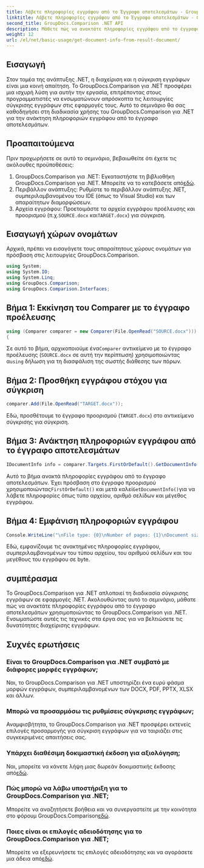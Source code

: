 ```yaml
---
title: Λάβετε πληροφορίες εγγράφου από το Έγγραφο αποτελεσμάτων - GroupDocs.Comparison για .NET
linktitle: Λάβετε πληροφορίες εγγράφου από το Έγγραφο αποτελεσμάτων - GroupDocs.Comparison για .NET
second_title: GroupDocs.Comparison .NET API
description: Μάθετε πώς να ανακτάτε πληροφορίες εγγράφου από το έγγραφο αποτελεσμάτων χρησιμοποιώντας το GroupDocs.Comparison για .NET. Εύκολα βήματα που εξηγούνται για προγραμματιστές .NET.
weight: 12
url: /el/net/basic-usage/get-document-info-from-result-document/
---
```

## Εισαγωγή
Στον τομέα της ανάπτυξης .NET, η διαχείριση και η σύγκριση εγγράφων είναι μια κοινή απαίτηση. Το GroupDocs.Comparison για .NET προσφέρει μια ισχυρή λύση για αυτήν την εργασία, επιτρέποντας στους προγραμματιστές να ενσωματώνουν απρόσκοπτα τις λειτουργίες σύγκρισης εγγράφων στις εφαρμογές τους. Αυτό το σεμινάριο θα σας καθοδηγήσει στη διαδικασία χρήσης του GroupDocs.Comparison για .NET για την ανάκτηση πληροφοριών εγγράφου από το έγγραφο αποτελεσμάτων. 
## Προαπαιτούμενα
Πριν προχωρήσετε σε αυτό το σεμινάριο, βεβαιωθείτε ότι έχετε τις ακόλουθες προϋποθέσεις:
1. GroupDocs.Comparison για .NET: Εγκαταστήστε τη βιβλιοθήκη GroupDocs.Comparison για .NET. Μπορείτε να το κατεβάσετε από[εδώ](https://releases.groupdocs.com/comparison/net/).
2. Περιβάλλον ανάπτυξης: Ρυθμίστε το περιβάλλον ανάπτυξης .NET, συμπεριλαμβανομένου του IDE (όπως το Visual Studio) και των απαραίτητων διαμορφώσεων.
3.  Αρχεία εγγράφου: Προετοιμάστε τα αρχεία εγγράφου προέλευσης και προορισμού (π.χ.`SOURCE.docx` και`TARGET.docx`) για σύγκριση.

## Εισαγωγή χώρων ονομάτων
Αρχικά, πρέπει να εισαγάγετε τους απαραίτητους χώρους ονομάτων για πρόσβαση στις λειτουργίες GroupDocs.Comparison.

```csharp
using System;
using System.IO;
using System.Linq;
using GroupDocs.Comparison;
using GroupDocs.Comparison.Interfaces;
```

## Βήμα 1: Εκκίνηση του Comparer με το έγγραφο προέλευσης
```csharp
using (Comparer comparer = new Comparer(File.OpenRead("SOURCE.docx")))
{
```
 Σε αυτό το βήμα, αρχικοποιούμε ένα`Comparer` αντικείμενο με το έγγραφο προέλευσης (`SOURCE.docx` σε αυτή την περίπτωση) χρησιμοποιώντας α`using` δήλωση για τη διασφάλιση της σωστής διάθεσης των πόρων.
## Βήμα 2: Προσθήκη εγγράφου στόχου για σύγκριση
```csharp
comparer.Add(File.OpenRead("TARGET.docx"));
```
Εδώ, προσθέτουμε το έγγραφο προορισμού (`TARGET.docx`) στο αντικείμενο σύγκρισης για σύγκριση.
## Βήμα 3: Ανάκτηση πληροφοριών εγγράφου από το έγγραφο αποτελεσμάτων
```csharp
IDocumentInfo info = comparer.Targets.FirstOrDefault().GetDocumentInfo();
```
 Αυτό το βήμα ανακτά πληροφορίες εγγράφου από το έγγραφο αποτελεσμάτων. Έχει πρόσβαση στο έγγραφο προορισμού χρησιμοποιώντας`FirstOrDefault()` και μετά καλεί`GetDocumentInfo()`για να λάβετε πληροφορίες όπως τύπο αρχείου, αριθμό σελίδων και μέγεθος εγγράφου.
## Βήμα 4: Εμφάνιση πληροφοριών εγγράφου
```csharp
Console.WriteLine("\nFile type: {0}\nNumber of pages: {1}\nDocument size: {2} bytes", info.FileType, info.PageCount, info.Size);
```
Εδώ, εμφανίζουμε τις ανακτημένες πληροφορίες εγγράφου, συμπεριλαμβανομένων του τύπου αρχείου, του αριθμού σελίδων και του μεγέθους του εγγράφου σε byte.

## συμπέρασμα
Το GroupDocs.Comparison για .NET απλοποιεί τη διαδικασία σύγκρισης εγγράφων σε εφαρμογές .NET. Ακολουθώντας αυτό το σεμινάριο, μάθατε πώς να ανακτάτε πληροφορίες εγγράφου από το έγγραφο αποτελεσμάτων χρησιμοποιώντας το GroupDocs.Comparison για .NET. Ενσωματώστε αυτές τις τεχνικές στα έργα σας για να βελτιώσετε τις δυνατότητες διαχείρισης εγγράφων.
## Συχνές ερωτήσεις
### Είναι το GroupDocs.Comparison για .NET συμβατό με διάφορες μορφές εγγράφων;
Ναι, το GroupDocs.Comparison για .NET υποστηρίζει ένα ευρύ φάσμα μορφών εγγράφων, συμπεριλαμβανομένων των DOCX, PDF, PPTX, XLSX και άλλων.
### Μπορώ να προσαρμόσω τις ρυθμίσεις σύγκρισης εγγράφων;
Αναμφισβήτητα, το GroupDocs.Comparison για .NET προσφέρει εκτενείς επιλογές προσαρμογής για σύγκριση εγγράφων για να ταιριάζει στις συγκεκριμένες απαιτήσεις σας.
### Υπάρχει διαθέσιμη δοκιμαστική έκδοση για αξιολόγηση;
 Ναι, μπορείτε να κάνετε λήψη μιας δωρεάν δοκιμαστικής έκδοσης από[εδώ](https://releases.groupdocs.com/).
### Πώς μπορώ να λάβω υποστήριξη για το GroupDocs.Comparison για .NET;
 Μπορείτε να αναζητήσετε βοήθεια και να συνεργαστείτε με την κοινότητα στο φόρουμ GroupDocs.Comparison[εδώ](https://forum.groupdocs.com/c/comparison/12).
### Ποιες είναι οι επιλογές αδειοδότησης για το GroupDocs.Comparison για .NET;
 Μπορείτε να εξερευνήσετε τις επιλογές αδειοδότησης και να αγοράσετε μια άδεια από[εδώ](https://purchase.groupdocs.com/buy).